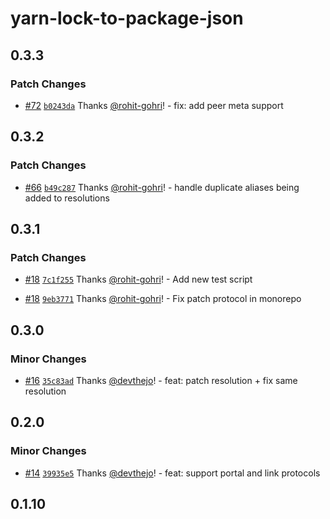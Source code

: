 # yarn-lock-to-package-json

## 0.3.3

### Patch Changes

- [#72](https://github.com/rohit-gohri/yarn-lock-to-package-json/pull/72) [`b0243da`](https://github.com/rohit-gohri/yarn-lock-to-package-json/commit/b0243daf6856e98812cfb74da644f0cff2edc8b4) Thanks [@rohit-gohri](https://github.com/rohit-gohri)! - fix: add peer meta support

## 0.3.2

### Patch Changes

- [#66](https://github.com/rohit-gohri/yarn-lock-to-package-json/pull/66) [`b49c287`](https://github.com/rohit-gohri/yarn-lock-to-package-json/commit/b49c287d446dbe4f627ba9332d21d2f140bac59a) Thanks [@rohit-gohri](https://github.com/rohit-gohri)! - handle duplicate aliases being added to resolutions

## 0.3.1

### Patch Changes

- [#18](https://github.com/rohit-gohri/yarn-lock-to-package-json/pull/18) [`7c1f255`](https://github.com/rohit-gohri/yarn-lock-to-package-json/commit/7c1f2558f79d15589f6177f236e9f615e1790ce3) Thanks [@rohit-gohri](https://github.com/rohit-gohri)! - Add new test script

- [#18](https://github.com/rohit-gohri/yarn-lock-to-package-json/pull/18) [`9eb3771`](https://github.com/rohit-gohri/yarn-lock-to-package-json/commit/9eb3771b2502829915cfbd21f235e9b8a64ab88c) Thanks [@rohit-gohri](https://github.com/rohit-gohri)! - Fix patch protocol in monorepo

## 0.3.0

### Minor Changes

- [#16](https://github.com/rohit-gohri/yarn-lock-to-package-json/pull/16) [`35c83ad`](https://github.com/rohit-gohri/yarn-lock-to-package-json/commit/35c83ad49c41a46e8f39701b5268038d07f14e9e) Thanks [@devthejo](https://github.com/devthejo)! - feat: patch resolution + fix same resolution

## 0.2.0

### Minor Changes

- [#14](https://github.com/rohit-gohri/yarn-lock-to-package-json/pull/14) [`39935e5`](https://github.com/rohit-gohri/yarn-lock-to-package-json/commit/39935e55ceb89e6b22ba68f8b4322dd6f05032b5) Thanks [@devthejo](https://github.com/devthejo)! - feat: support portal and link protocols

## 0.1.10
